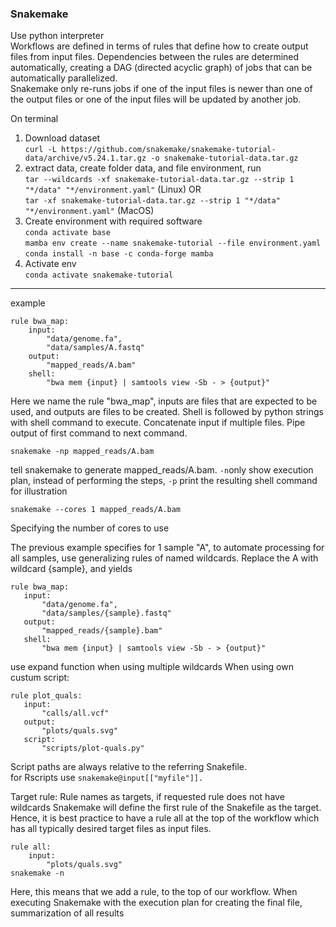 ### Snakemake
Use python interpreter  
Workflows are defined in terms of rules that define how to create output files from input files. Dependencies between the rules are determined automatically, creating a DAG (directed acyclic graph) of jobs that can be automatically parallelized.  
Snakemake only re-runs jobs if one of the input files is newer than one of the output files or one of the input files will be updated by another job.  

On terminal
1. Download dataset  
`curl -L https://github.com/snakemake/snakemake-tutorial-data/archive/v5.24.1.tar.gz -o snakemake-tutorial-data.tar.gz`  
2. extract data, create folder data, and file environment, run  
`tar --wildcards -xf snakemake-tutorial-data.tar.gz --strip 1 "*/data" "*/environment.yaml"` (Linux) OR  
`tar -xf snakemake-tutorial-data.tar.gz --strip 1 "*/data" "*/environment.yaml"` (MacOS)  
3. Create environment with required software  
`conda activate base`   
`mamba env create --name snakemake-tutorial --file environment.yaml`  
`conda install -n base -c conda-forge mamba`   
4. Activate env    
`conda activate snakemake-tutorial`  
***
example 
```
rule bwa_map:
    input:
        "data/genome.fa",
        "data/samples/A.fastq"
    output:
        "mapped_reads/A.bam"
    shell:
        "bwa mem {input} | samtools view -Sb - > {output}"
 ```
 Here we name the rule "bwa_map", inputs are files that are expected to be used, and outputs are files to be created. Shell is followed by python strings with shell command to execute. Concatenate input if multiple files. Pipe output of first command to next command. 
 
 ```
snakemake -np mapped_reads/A.bam
 ```
 tell snakemake to generate mapped_reads/A.bam. `-n`only show execution plan, instead of performing the steps, `-p` print the resulting shell command for illustration
 ```
 snakemake --cores 1 mapped_reads/A.bam
 ```
 Specifying the number of cores to use
 
 The previous example specifies for 1 sample "A", to automate processing for all samples, use generalizing rules of named wildcards.
 Replace the A with wildcard {sample}, and yields
 ```
 rule bwa_map:
    input:
        "data/genome.fa",
        "data/samples/{sample}.fastq"
    output:
        "mapped_reads/{sample}.bam"
    shell:
        "bwa mem {input} | samtools view -Sb - > {output}"
 ```
 use expand function when using multiple wildcards
 When using own custum script:
 ```
 rule plot_quals:
    input:
        "calls/all.vcf"
    output:
        "plots/quals.svg"
    script:
        "scripts/plot-quals.py"
 ```
 Script paths are always relative to the referring Snakefile.  
 for Rscripts use `snakemake@input[["myfile"]].`
 
 Target rule:
 Rule names as targets, if requested rule does not have wildcards
 Snakemake will define the first rule of the Snakefile as the target. Hence, it is best practice to have a rule all at the top of the workflow which has all typically desired target files as input files.
```
rule all:
    input:
        "plots/quals.svg"
snakemake -n
```
Here, this means that we add a rule, to the top of our workflow. When executing Snakemake with the execution plan for creating the final file, summarization of all results
